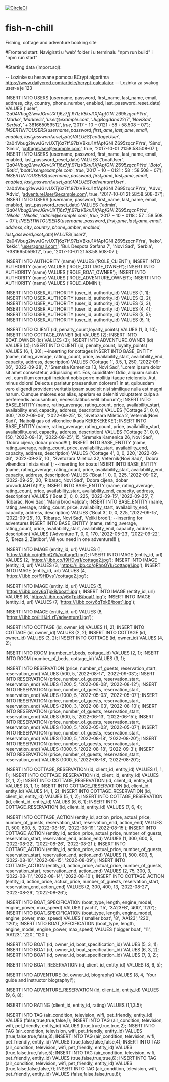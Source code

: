 [![CircleCI](https://circleci.com/gh/GameBoyT/fish-n-chill.svg?style=svg)](https://app.circleci.com/pipelines/github/GameBoyT/fish-n-chill?filter=all)

# fish-n-chill
Fishing, cottage and adventure booking site


#Frontend start:
Navigirati u 'web' folder i u terminalu "npm run build" i "npm run start"


#Starting data (import.sql): 

-- Lozinke su hesovane pomocu BCrypt algoritma https://www.dailycred.com/article/bcrypt-calculator
-- Lozinka za svakog user-a je 123

INSERT INTO USERS (username, password, first_name, last_name, email, address, city, country, phone_number, enabled, last_password_reset_date) VALUES ('user', '$2a$04$Vbug2lwwJGrvUXTj6z7ff.97IzVBkrJ1XfApfGNl.Z695zqcnPYra', 'Marko', 'Markovic', 'user@example.com', 'Jug Bogdana 22/7', 'Novi Sad', 'Serbia', '+381665059512', true, '2017-10-01 21:58:58.508-07');
INSERT INTO USERS (username, password, first_name, last_name, email, enabled, last_password_reset_date) VALUES ( 'cottageUser', '$2a$04$Vbug2lwwJGrvUXTj6z7ff.97IzVBkrJ1XfApfGNl.Z695zqcnPYra', 'Simo', 'Simic', 'cottageUser@example.com', true, '2017-10-01 21:58:58.508-07');
INSERT INTO USERS (username, password, first_name, last_name, email, enabled, last_password_reset_date) VALUES ('boatUser', '$2a$04$Vbug2lwwJGrvUXTj6z7ff.97IzVBkrJ1XfApfGNl.Z695zqcnPYra', 'Boto', 'Botic', 'boatUser@example.com', true, '2017-10-01 21:58:58.508-07');
INSERT INTO USERS (username, password, first_name, last_name, email, enabled, last_password_reset_date) VALUES ('adventureUser', '$2a$04$Vbug2lwwJGrvUXTj6z7ff.97IzVBkrJ1XfApfGNl.Z695zqcnPYra', 'Advo', 'Advic', 'adventureUser@example.com', true, '2017-10-01 21:58:58.508-07');
INSERT INTO USERS (username, password, first_name, last_name, email, enabled, last_password_reset_date) VALUES ('admin', '$2a$04$Vbug2lwwJGrvUXTj6z7ff.97IzVBkrJ1XfApfGNl.Z695zqcnPYra', 'Nikola', 'Nikolic', 'admin@example.com', true, '2017-10-01 18:57:58.508-07');
INSERT INTO USERS (username, password, first_name, last_name, email, address, city, country, phone_number, enabled, last_password_reset_date) VALUES ( 'user2', '$2a$04$Vbug2lwwJGrvUXTj6z7ff.97IzVBkrJ1XfApfGNl.Z695zqcnPYra', 'keko', 'kekic', 'user@gmail.com', 'Bul. Despota Stefana 7', 'Novi Sad', 'Serbia', '+381665059512', true, '2017-10-01 21:58:58.508-07');

INSERT INTO AUTHORITY (name) VALUES ('ROLE_CLIENT');
INSERT INTO AUTHORITY (name) VALUES ('ROLE_COTTAGE_OWNER');
INSERT INTO AUTHORITY (name) VALUES ('ROLE_BOAT_OWNER');
INSERT INTO AUTHORITY (name) VALUES ('ROLE_ADVENTURE_OWNER');
INSERT INTO AUTHORITY (name) VALUES ('ROLE_ADMIN');

INSERT INTO USER_AUTHORITY (user_id, authority_id) VALUES (1, 1);
INSERT INTO USER_AUTHORITY (user_id, authority_id) VALUES (2, 2);
INSERT INTO USER_AUTHORITY (user_id, authority_id) VALUES (3, 3);
INSERT INTO USER_AUTHORITY (user_id, authority_id) VALUES (4, 4);
INSERT INTO USER_AUTHORITY (user_id, authority_id) VALUES (5, 5);
INSERT INTO USER_AUTHORITY (user_id, authority_id) VALUES (6, 1);

INSERT INTO CLIENT (id, penalty_count,loyalty_points) VALUES (1, 3, 10);
INSERT INTO COTTAGE_OWNER (id) VALUES (2);
INSERT INTO BOAT_OWNER (id) VALUES (3);
INSERT INTO ADVENTURE_OWNER (id) VALUES (4);
INSERT INTO CLIENT (id, penalty_count, loyalty_points) VALUES (6, 1, 30);
--inserting for cottages
INSERT INTO BASE_ENTITY (name, rating_average, rating_count, price, availability_start, availability_end, capacity, address, description) VALUES ('Cottage 1', 3.5, 1, 250, '2022-09-06', '2022-09-28', 7, 'Sremska Kamenica 13, Novi Sad', 'Lorem ipsum dolor sit amet consectetur, adipisicing elit. Eos, cupiditate! Odio, aliquam soluta vel, eum illum corrupti incidunt nobis porro mollitia itaque reiciendis. Aut, minus dolore! Delectus pariatur praesentium dolorem? In at, quibusdam vero eligendi provident veritatis ipsam suscipit nisi similique nulla est magni harum. Cumque maiores eos alias, aperiam ea deleniti voluptatem culpa a perferendis accusantium, necessitatibus velit laborum');
INSERT INTO BASE_ENTITY (name, rating_average, rating_count, price, availability_start, availability_end, capacity, address, description) VALUES ('Cottage 2', 0, 0, 300, '2022-09-06', '2022-09-25', 13, 'Svetozara Miletica 2, Veternik(Novi Sad)', 'Najbolji gas od vikendice ikada KEKEKEKEKE');
INSERT INTO BASE_ENTITY (name, rating_average, rating_count, price, availability_start, availability_end, capacity, address, description) VALUES ('Cottage 3', 0, 0, 150, '2022-09-13', '2022-09-25', 15, 'Sremska Kamenica 26, Novi Sad', 'Dobra cijena, dobar provod!!!');
INSERT INTO BASE_ENTITY (name, rating_average, rating_count, price, availability_start, availability_end, capacity, address, description) VALUES ('Cottage 4', 0, 0, 220, '2022-09-06', '2022-09-25', 10 , 'Svetozara Miletica 32, Veternik(Novi Sad)', 'Dobra vikendica i nista vise!');
--inserting for boats
INSERT INTO BASE_ENTITY (name, rating_average, rating_count, price, availability_start, availability_end, capacity, address, description) VALUES ('Boat 1', 0, 0, 225, '2022-09-02', '2022-09-25', 20, 'Ribarac, Novi Sad', 'Dobra cijena, dobar provod(JAHTA)!!!');
INSERT INTO BASE_ENTITY (name, rating_average, rating_count, price, availability_start, availability_end, capacity, address, description) VALUES ('Boat 2', 0, 0, 225, '2022-09-15', '2022-09-25', 7, 'Ribarac, Novi Sad', 'Manji brod valjda');
INSERT INTO BASE_ENTITY (name, rating_average, rating_count, price, availability_start, availability_end, capacity, address, description) VALUES ('Boat 3', 0, 0, 225, '2022-09-15', '2022-09-25', 10, 'Ribarac, Novi Sad', 'Veliki brod');
--inserting for adventures
INSERT INTO BASE_ENTITY (name, rating_average, rating_count, price, availability_start, availability_end, capacity, address, description) VALUES ('Adventure 1', 0, 0, 170, '2022-05-23', '2022-09-22', 5, 'Breza 2, Zlatibor', 'All you need in one adventure!!!');


INSERT INTO IMAGE (entity_id, url) VALUES (1, 'https://i.ibb.co/gRhpQYk/cottage1.jpg');
INSERT INTO IMAGE (entity_id, url) VALUES (2, 'https://i.ibb.co/f9HDvs1/cottage2.jpg');
INSERT INTO IMAGE (entity_id, url) VALUES (3, 'https://i.ibb.co/gRhpQYk/cottage1.jpg');
INSERT INTO IMAGE (entity_id, url) VALUES (4, 'https://i.ibb.co/f9HDvs1/cottage2.jpg');

INSERT INTO IMAGE (entity_id, url) VALUES (5, 'https://i.ibb.co/y6qTpkB/boat1.jpg');
INSERT INTO IMAGE (entity_id, url) VALUES (6, 'https://i.ibb.co/y6qTpkB/boat1.jpg');
INSERT INTO IMAGE (entity_id, url) VALUES (7, 'https://i.ibb.co/y6qTpkB/boat1.jpg');

INSERT INTO IMAGE (entity_id, url) VALUES (8, 'https://i.ibb.co/HHJrLzF/adventure1.jpg');

INSERT INTO COTTAGE (id, owner_id) VALUES (1, 2);
INSERT INTO COTTAGE (id, owner_id) VALUES (2, 2);
INSERT INTO COTTAGE (id, owner_id) VALUES (3, 2);
INSERT INTO COTTAGE (id, owner_id) VALUES (4, 2);

INSERT INTO ROOM (number_of_beds, cottage_id) VALUES (2, 1);
INSERT INTO ROOM (number_of_beds, cottage_id) VALUES (3, 1);

INSERT INTO RESERVATION (price, number_of_guests, reservation_start, reservation_end) VALUES (500, 5, '2022-08-17', '2022-09-03');
INSERT INTO RESERVATION (price, number_of_guests, reservation_start, reservation_end) VALUES (1200, 5, '2022-08-08', '2022-08-12');
INSERT INTO RESERVATION (price, number_of_guests, reservation_start, reservation_end) VALUES (1000, 5, '2022-05-03', '2022-05-07');
INSERT INTO RESERVATION (price, number_of_guests, reservation_start, reservation_end) VALUES (2100, 3, '2022-08-03', '2022-08-10');
INSERT INTO RESERVATION (price, number_of_guests, reservation_start, reservation_end) VALUES (600, 5, '2022-06-13', '2022-06-15');
INSERT INTO RESERVATION (price, number_of_guests, reservation_start, reservation_end) VALUES (1000, 5, '2022-05-03', '2022-05-07');
INSERT INTO RESERVATION (price, number_of_guests, reservation_start, reservation_end) VALUES (1000, 5, '2022-08-18', '2022-08-20');
INSERT INTO RESERVATION (price, number_of_guests, reservation_start, reservation_end) VALUES (1000, 5, '2022-08-18', '2022-09-3');
INSERT INTO RESERVATION (price, number_of_guests, reservation_start, reservation_end) VALUES (1000, 5, '2022-08-18', '2022-08-20');


INSERT INTO COTTAGE_RESERVATION (id, client_id, entity_id) VALUES (1, 1, 1);
INSERT INTO COTTAGE_RESERVATION (id, client_id, entity_id) VALUES (2, 1, 2);
INSERT INTO COTTAGE_RESERVATION (id, client_id, entity_id) VALUES (3, 1, 1);
INSERT INTO COTTAGE_RESERVATION (id, client_id, entity_id) VALUES (4, 1, 2);
INSERT INTO COTTAGE_RESERVATION (id, client_id, entity_id) VALUES (5, 1, 2);
INSERT INTO COTTAGE_RESERVATION (id, client_id, entity_id) VALUES (6, 6, 1);
INSERT INTO COTTAGE_RESERVATION (id, client_id, entity_id) VALUES (7, 6, 4);


INSERT INTO COTTAGE_ACTION (entity_id, action_price, actual_price, number_of_guests, reservation_start, reservation_end, action_end) VALUES (1, 500, 600, 5, '2022-08-16', '2022-08-19', '2022-08-15');
INSERT INTO COTTAGE_ACTION (entity_id, action_price, actual_price, number_of_guests, reservation_start, reservation_end, action_end) VALUES (1, 300, 600, 5, '2022-08-22', '2022-08-26', '2022-08-21');
INSERT INTO COTTAGE_ACTION (entity_id, action_price, actual_price, number_of_guests, reservation_start, reservation_end, action_end) VALUES (1, 500, 600, 5, '2022-08-10', '2022-08-15', '2022-08-09');
INSERT INTO COTTAGE_ACTION (entity_id, action_price, actual_price, number_of_guests, reservation_start, reservation_end, action_end) VALUES (2, 75, 300, 3, '2022-08-11', '2022-08-14', '2022-08-10');
INSERT INTO COTTAGE_ACTION (entity_id, action_price, actual_price, number_of_guests, reservation_start, reservation_end, action_end) VALUES (2, 300, 400, 13, '2022-08-27', '2022-08-29', '2022-08-26');

INSERT INTO BOAT_SPECIFICATION (boat_type, length, engine_model, engine_power, max_speed) VALUES ('yacht', '15', '3A23FB', '400', '120');
INSERT INTO BOAT_SPECIFICATION (boat_type, length, engine_model, engine_power, max_speed) VALUES ('smaller boat', '8', 'AA123', '220', '120');
INSERT INTO BOAT_SPECIFICATION (boat_type, length, engine_model, engine_power, max_speed) VALUES ('bigger boat', '11', 'AA123', '220', '120');

INSERT INTO BOAT (id, owner_id, boat_specification_id) VALUES (5, 3, 1);
INSERT INTO BOAT (id, owner_id, boat_specification_id) VALUES (6, 3, 2);
INSERT INTO BOAT (id, owner_id, boat_specification_id) VALUES (7, 3, 2);

INSERT INTO BOAT_RESERVATION (id, client_id, entity_id) VALUES (8, 6, 5);


INSERT INTO ADVENTURE (id, owner_id, biography) VALUES (8, 4, 'Your guide and instructor biography!');

INSERT INTO ADVENTURE_RESERVATION (id, client_id, entity_id) VALUES (9, 6, 8);


INSERT INTO RATING (client_id, entity_id, rating) VALUES (1,1,3.5);

INSERT INTO TAG (air_condition, television, wifi, pet_friendly, entity_id) VALUES (false,true,true,false,1);
INSERT INTO TAG (air_condition, television, wifi, pet_friendly, entity_id) VALUES (true,true,true,true,2);
INSERT INTO TAG (air_condition, television, wifi, pet_friendly, entity_id) VALUES (true,false,true,false,3);
INSERT INTO TAG (air_condition, television, wifi, pet_friendly, entity_id) VALUES (true,false,false,false,4);
INSERT INTO TAG (air_condition, television, wifi, pet_friendly, entity_id) VALUES (true,false,true,false,5);
INSERT INTO TAG (air_condition, television, wifi, pet_friendly, entity_id) VALUES (true,false,true,true,6);
INSERT INTO TAG (air_condition, television, wifi, pet_friendly, entity_id) VALUES (true,false,false,false,7);
INSERT INTO TAG (air_condition, television, wifi, pet_friendly, entity_id) VALUES (false,false,false,true,8);
